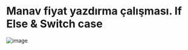 # Manav fiyat yazdırma çalışması. If Else & Switch case

![image](https://github.com/user-attachments/assets/3cb585ad-54e0-47c9-a3df-1468717a89b5)
